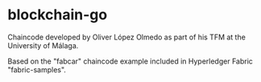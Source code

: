 # blockchain-go

Chaincode developed by Oliver López Olmedo as part of his TFM at the University of Málaga.

Based on the "fabcar" chaincode example included in Hyperledger Fabric "fabric-samples".
